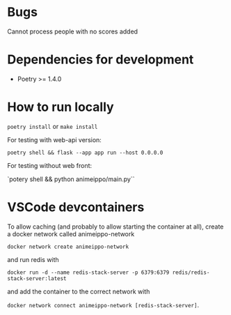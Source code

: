 
# Bugs

Cannot process people with no scores added

# Dependencies for development

* Poetry >= 1.4.0

# How to run locally

`poetry install` or `make install`

For testing with web-api version:

`poetry shell && flask --app app run --host 0.0.0.0`

For testing without web front:

`potery shell && python animeippo/main.py``

# VSCode devcontainers

To allow caching (and probably to allow starting the container at all), create a docker network called animeippo-network

`docker network create animeippo-network`

and run redis with 

`docker run -d --name redis-stack-server -p 6379:6379 redis/redis-stack-server:latest`

and add the container to the correct network with

`docker network connect animeippo-network [redis-stack-server]`.
